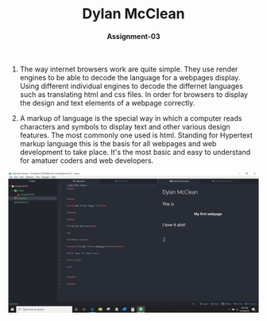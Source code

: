 #  <center> Dylan McClean </center>

#### <center> Assignment-03 </center>



<br>




1.   The way internet browsers work are quite simple. They use render engines to be able to decode the language for a webpages display. Using different individual engines to decode the differnet languages such as translating html and css files. In order for browsers to display the design and text elements of a webpage correctly.



2. A markup of language is the special way in which a computer reads characters and symbols to display text and other various design features. The most commonly one used is html. Standing for Hypertext markup language this is the basis for all webpages and web development to take place. It's the most basic and easy to understand for amatuer coders and web developers.



![ SCREENSHOT OF MY FIRST WEBPAGE ](images/screenshot.PNG)
